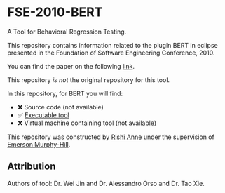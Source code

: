 # FSE-2010-BERT
 A Tool for Behavioral Regression Testing.

This repository contains information related to the plugin BERT in eclipse  presented in the Foundation of Software Engineering Conference, 2010.

You can find the paper on the following  [link](http://dl.acm.org/citation.cfm?doid=1882291.1882348).

This repository _is not_ the original repository for this tool.

In this repository, for BERT you will find:

* :x: Source code (not available)
* :white_check_mark: [Executable tool](http://www.cc.gatech.edu/~wjin6/mypage/org.arktos.bertplugin_1.0.0.jar)
* :x: Virtual machine containing tool (not available)

This repository was constructed by [Rishi Anne](https://github.com/rishielnino) under the supervision of [Emerson Murphy-Hill](https://github.com/CaptainEmerson).

## Attribution

Authors of tool: Dr. Wei Jin and Dr. Alessandro Orso and Dr. Tao Xie.
